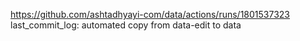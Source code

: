 https://github.com/ashtadhyayi-com/data/actions/runs/1801537323
last_commit_log: automated copy from data-edit to data